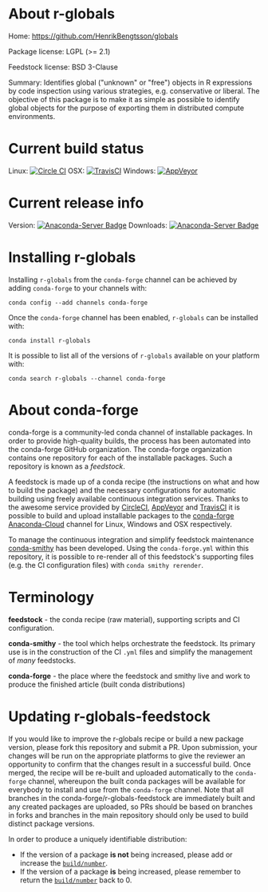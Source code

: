 About r-globals
===============

Home: https://github.com/HenrikBengtsson/globals

Package license: LGPL (>= 2.1)

Feedstock license: BSD 3-Clause

Summary: Identifies global ("unknown" or "free") objects in R expressions by code inspection using various strategies, e.g. conservative or liberal. The objective of this package is to make it as simple as possible to identify global objects for the purpose of exporting them in distributed compute environments.



Current build status
====================

Linux: [![Circle CI](https://circleci.com/gh/conda-forge/r-globals-feedstock.svg?style=shield)](https://circleci.com/gh/conda-forge/r-globals-feedstock)
OSX: [![TravisCI](https://travis-ci.org/conda-forge/r-globals-feedstock.svg?branch=master)](https://travis-ci.org/conda-forge/r-globals-feedstock)
Windows: [![AppVeyor](https://ci.appveyor.com/api/projects/status/github/conda-forge/r-globals-feedstock?svg=True)](https://ci.appveyor.com/project/conda-forge/r-globals-feedstock/branch/master)

Current release info
====================
Version: [![Anaconda-Server Badge](https://anaconda.org/conda-forge/r-globals/badges/version.svg)](https://anaconda.org/conda-forge/r-globals)
Downloads: [![Anaconda-Server Badge](https://anaconda.org/conda-forge/r-globals/badges/downloads.svg)](https://anaconda.org/conda-forge/r-globals)

Installing r-globals
====================

Installing `r-globals` from the `conda-forge` channel can be achieved by adding `conda-forge` to your channels with:

```
conda config --add channels conda-forge
```

Once the `conda-forge` channel has been enabled, `r-globals` can be installed with:

```
conda install r-globals
```

It is possible to list all of the versions of `r-globals` available on your platform with:

```
conda search r-globals --channel conda-forge
```


About conda-forge
=================

conda-forge is a community-led conda channel of installable packages.
In order to provide high-quality builds, the process has been automated into the
conda-forge GitHub organization. The conda-forge organization contains one repository
for each of the installable packages. Such a repository is known as a *feedstock*.

A feedstock is made up of a conda recipe (the instructions on what and how to build
the package) and the necessary configurations for automatic building using freely
available continuous integration services. Thanks to the awesome service provided by
[CircleCI](https://circleci.com/), [AppVeyor](http://www.appveyor.com/)
and [TravisCI](https://travis-ci.org/) it is possible to build and upload installable
packages to the [conda-forge](https://anaconda.org/conda-forge)
[Anaconda-Cloud](http://docs.anaconda.org/) channel for Linux, Windows and OSX respectively.

To manage the continuous integration and simplify feedstock maintenance
[conda-smithy](http://github.com/conda-forge/conda-smithy) has been developed.
Using the ``conda-forge.yml`` within this repository, it is possible to re-render all of
this feedstock's supporting files (e.g. the CI configuration files) with ``conda smithy rerender``.


Terminology
===========

**feedstock** - the conda recipe (raw material), supporting scripts and CI configuration.

**conda-smithy** - the tool which helps orchestrate the feedstock.
                   Its primary use is in the construction of the CI ``.yml`` files
                   and simplify the management of *many* feedstocks.

**conda-forge** - the place where the feedstock and smithy live and work to
                  produce the finished article (built conda distributions)


Updating r-globals-feedstock
============================

If you would like to improve the r-globals recipe or build a new
package version, please fork this repository and submit a PR. Upon submission,
your changes will be run on the appropriate platforms to give the reviewer an
opportunity to confirm that the changes result in a successful build. Once
merged, the recipe will be re-built and uploaded automatically to the
`conda-forge` channel, whereupon the built conda packages will be available for
everybody to install and use from the `conda-forge` channel.
Note that all branches in the conda-forge/r-globals-feedstock are
immediately built and any created packages are uploaded, so PRs should be based
on branches in forks and branches in the main repository should only be used to
build distinct package versions.

In order to produce a uniquely identifiable distribution:
 * If the version of a package **is not** being increased, please add or increase
   the [``build/number``](http://conda.pydata.org/docs/building/meta-yaml.html#build-number-and-string).
 * If the version of a package **is** being increased, please remember to return
   the [``build/number``](http://conda.pydata.org/docs/building/meta-yaml.html#build-number-and-string)
   back to 0.
